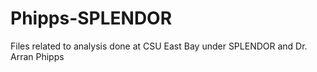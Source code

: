 # Phipps-SPLENDOR
Files related to analysis done at CSU East Bay under SPLENDOR and Dr. Arran Phipps
